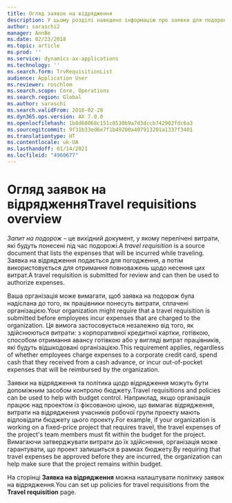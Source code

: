 ```yaml
---
title: Огляд заявок на відрядження
description: У цьому розділі наведено інформацію про заявки для подорожі. У заявці на подорож документуються заплановані витрати на подорож.
author: saraschi2
manager: AnnBe
ms.date: 02/23/2018
ms.topic: article
ms.prod: ''
ms.service: dynamics-ax-applications
ms.technology: ''
ms.search.form: TrvRequisitionList
audience: Application User
ms.reviewer: roschlom
ms.search.scope: Core, Operations
ms.search.region: Global
ms.author: saraschi
ms.search.validFrom: 2016-02-28
ms.dyn365.ops.version: AX 7.0.0
ms.openlocfilehash: 1b8d68068c151c8530b9a7d3dccb742902fdc6a3
ms.sourcegitcommit: 9f31b33ed6e7f1b49200a407913201a1337f3401
ms.translationtype: HT
ms.contentlocale: uk-UA
ms.lasthandoff: 01/14/2021
ms.locfileid: "4960677"
---
```

# <a name="travel-requisitions-overview"></a><span data-ttu-id="a13b9-104">Огляд заявок на відрядження</span><span class="sxs-lookup"><span data-stu-id="a13b9-104">Travel requisitions overview</span></span>

<span data-ttu-id="a13b9-105">*Запит на подорож* – це вихідний документ, у якому перелічені витрати, які будуть понесені під час подорожі.</span><span class="sxs-lookup"><span data-stu-id="a13b9-105">A *travel requisition* is a source document that lists the expenses that will be incurred while traveling.</span></span> <span data-ttu-id="a13b9-106">Заявка на відрядження подається для погодження, а потім використовується для отримання повноважень щодо несення цих витрат.</span><span class="sxs-lookup"><span data-stu-id="a13b9-106">A travel requisition is submitted for review and can then be used to authorize expenses.</span></span>

<span data-ttu-id="a13b9-107">Ваша організація може вимагати, щоб заявка на подорож була надіслана до того, як працівники понесуть витрати, сплачені організацією.</span><span class="sxs-lookup"><span data-stu-id="a13b9-107">Your organization might require that a travel requisition is submitted before employees incur expenses that are charged to the organization.</span></span> <span data-ttu-id="a13b9-108">Ця вимога застосовується незалежно від того, як здійснюються витрати: з корпоративної кредитної картки, готівкою, способом отримання авансу готівкою або у вигляді витрат працівників, які будуть відшкодовані організацією.</span><span class="sxs-lookup"><span data-stu-id="a13b9-108">This requirement applies, regardless of whether employees charge expenses to a corporate credit card, spend cash that they received from a cash advance, or incur out-of-pocket expenses that will be reimbursed by the organization.</span></span>

<span data-ttu-id="a13b9-109">Заявки на відрядження та політика щодо відрядження можуть бути допоміжним засобом контролю бюджету.</span><span class="sxs-lookup"><span data-stu-id="a13b9-109">Travel requisitions and policies can be used to help with budget control.</span></span> <span data-ttu-id="a13b9-110">Наприклад, якщо організація працює над проектом із фіксованою ціною, що вимагає відрядження, витрати на відрядження учасників робочої групи проекту мають відповідати бюджету цього проекту.</span><span class="sxs-lookup"><span data-stu-id="a13b9-110">For example, if your organization is working on a fixed-price project that requires travel, the travel expenses of the project's team members must fit within the budget for the project.</span></span> <span data-ttu-id="a13b9-111">Вимагаючи затверджувати витрати до їх здійснення, організація може гарантувати, що проект залишиться в рамках бюджету.</span><span class="sxs-lookup"><span data-stu-id="a13b9-111">By requiring that travel expenses be approved before they are incurred, the organization can help make sure that the project remains within budget.</span></span>

<span data-ttu-id="a13b9-112">На сторінці **Заявка на відрядження** можна налаштувати політику заявок на відрядження.</span><span class="sxs-lookup"><span data-stu-id="a13b9-112">You can set up policies for travel requisitions from the **Travel requisition** page.</span></span>
